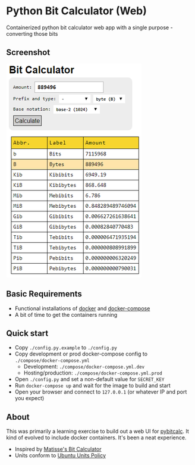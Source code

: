 # Python Bit Calculator (Web)

Containerized python bit calculator web app with a single purpose - converting those bits

## Screenshot

![Python Bit Calculator (Web)](doc/bitcalc.png?raw=true)

## Basic Requirements

* Functional installations of [docker](https://www.docker.com/community-edition) and [docker-compose](https://docs.docker.com/compose/install/)
* A bit of time to get the containers running

## Quick start

* Copy `./config.py.example` to `./config.py`
* Copy development or prod docker-compose config to `./compose/docker-compose.yml`
  * Development: `./compose/docker-compose.yml.dev`
  * Hosting/production: `./compose/docker-compose.yml.prod`
* Open `./config.py` and set a non-default value for `SECRET_KEY`
* Run `docker-compose up` and wait for the image to build and start
* Open your browser and connect to `127.0.0.1` (or whatever IP and port you expect)

## About
This was primarily a learning exercise to build out a web UI for [pybitcalc](https://github.com/miliarch/pybitcalc). It kind of evolved to include docker containers. It's been a neat experience.

- Inspired by [Matisse's Bit Calculator](http://www.matisse.net/bitcalc)
- Units conform to [Ubuntu Units Policy](https://wiki.ubuntu.com/UnitsPolicy)
